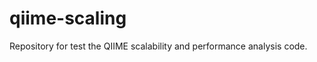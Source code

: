 qiime-scaling
=============

Repository for test the QIIME scalability and performance analysis code.